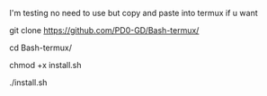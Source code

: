 I'm testing no need to use but
copy and paste into termux if u want

git clone https://github.com/PD0-GD/Bash-termux/

cd Bash-termux/

chmod +x install.sh

./install.sh
